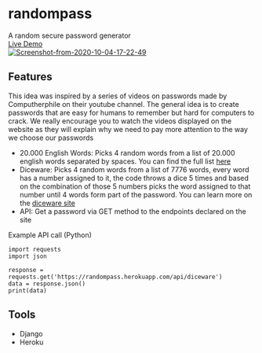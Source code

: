 # randompass
A random secure password generator
<br /><a href="https://randompass.herokuapp.com/">Live Demo</a><br />
<a href="https://randompass.herokuapp.com/"><img src="https://i.ibb.co/BV7ZSbY/Screenshot-from-2020-10-04-17-22-49.png" alt="Screenshot-from-2020-10-04-17-22-49" border="0"></a><br>
## Features
This idea was inspired by a series of videos on passwords made by Computherphile on their youtube channel. The general idea is to create passwords that are easy for humans to remember but hard for computers to crack. We really encourage you to watch the videos displayed on the website as they will explain why we need to pay more attention to the way we choose our passwords<br />
- 20.000 English Words: Picks 4 random words from a list of 20.000 english words separated by spaces. You can find the full list <a href="https://github.com/first20hours/google-10000-english/blob/master/20k.txt">here</a><br>
- Diceware: Picks 4 random words from a list of 7776 words, every word has a number assigned to it, the code throws a dice 5 times and based on the combination of those 5 numbers picks the word assigned to that number until 4 words form part of the password. You can learn more on the <a href="https://theworld.com/~reinhold/diceware.html">diceware site</a><br>
- API: Get a password via GET method to the endpoints declared on the site<br>

Example API call (Python)
```
import requests
import json

response = requests.get('https://randompass.herokuapp.com/api/diceware')
data = response.json()
print(data)
```
## Tools
- Django<br>
- Heroku
